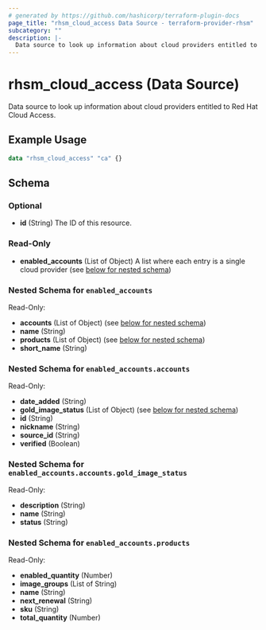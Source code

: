 ```yaml
---
# generated by https://github.com/hashicorp/terraform-plugin-docs
page_title: "rhsm_cloud_access Data Source - terraform-provider-rhsm"
subcategory: ""
description: |-
  Data source to look up information about cloud providers entitled to Red Hat Cloud Access.
---
```


# rhsm_cloud_access (Data Source)

Data source to look up information about cloud providers entitled to Red Hat Cloud Access.

## Example Usage

```terraform
data "rhsm_cloud_access" "ca" {}
```

<!-- schema generated by tfplugindocs -->
## Schema

### Optional

- **id** (String) The ID of this resource.

### Read-Only

- **enabled_accounts** (List of Object) A list where each entry is a single cloud provider (see [below for nested schema](#nestedatt--enabled_accounts))

<a id="nestedatt--enabled_accounts"></a>
### Nested Schema for `enabled_accounts`

Read-Only:

- **accounts** (List of Object) (see [below for nested schema](#nestedobjatt--enabled_accounts--accounts))
- **name** (String)
- **products** (List of Object) (see [below for nested schema](#nestedobjatt--enabled_accounts--products))
- **short_name** (String)

<a id="nestedobjatt--enabled_accounts--accounts"></a>
### Nested Schema for `enabled_accounts.accounts`

Read-Only:

- **date_added** (String)
- **gold_image_status** (List of Object) (see [below for nested schema](#nestedobjatt--enabled_accounts--accounts--gold_image_status))
- **id** (String)
- **nickname** (String)
- **source_id** (String)
- **verified** (Boolean)

<a id="nestedobjatt--enabled_accounts--accounts--gold_image_status"></a>
### Nested Schema for `enabled_accounts.accounts.gold_image_status`

Read-Only:

- **description** (String)
- **name** (String)
- **status** (String)



<a id="nestedobjatt--enabled_accounts--products"></a>
### Nested Schema for `enabled_accounts.products`

Read-Only:

- **enabled_quantity** (Number)
- **image_groups** (List of String)
- **name** (String)
- **next_renewal** (String)
- **sku** (String)
- **total_quantity** (Number)


